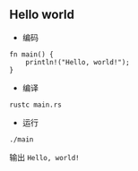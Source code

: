 ## Hello world

- 编码

```
fn main() {
    println!("Hello, world!");
}
```

- 编译

```
rustc main.rs
```

- 运行

`./main`

输出 `Hello, world!`
